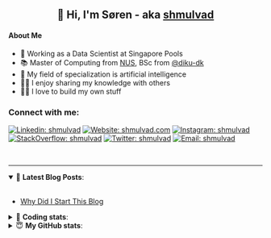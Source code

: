 <h2 align="center">
	👋 Hi, I'm Søren - aka <a href="https://shmulvad.com">shmulvad</a>
</h2>

#### About Me
- 🤖 Working as a Data Scientist at Singapore Pools
- 📚 Master of Computing from [NUS], BSc from [@diku-dk]
- 🧠 My field of specialization is artificial intelligence
- 👨‍🏫 I enjoy sharing my knowledge with others
- 👨‍💻 I love to build my own stuff

### Connect with me:

[![Linkedin: shmulvad](https://img.shields.io/badge/shmulvad-blue?style=flat&logo=Linkedin&logoColor=white)][linkedin]
[![Website: shmulvad.com](https://img.shields.io/badge/shmulvad.com-47CCCC?&style=flat&logo=Google-Chrome&logoColor=white)][website]
[![Instagram: shmulvad](https://img.shields.io/badge/-@shmulvad-purple?style=flat&logo=Instagram&logoColor=white)][instagram]
[![StackOverflow: shmulvad](https://img.shields.io/badge/shmulvad-FE7A16?style=flat&logo=stack-overflow&logoColor=white)][stackOverflow]
[![Twitter: shmulvad](https://img.shields.io/badge/@shmulvad-1ca0f1?style=flat&logo=twitter&logoColor=white)][twitter]
[![Email: shmulvad](https://img.shields.io/badge/shmulvad-D14836?style=flat&logo=gmail&logoColor=white)][mail]

<br />

---

<details open>
 <summary>📕 <b>Latest Blog Posts</b>: </summary>

<br>

<!-- BLOG-POST-LIST:START -->
- [Why Did I Start This Blog](https://shmulvad.com/blog/why-did-start-this-blog)
<!-- BLOG-POST-LIST:END -->

</details>

<!-- --- -->

<details>
 <summary>🤖 <b>Coding stats</b>: </summary>

<br>

NOTE: Doesn't track coding at work or work done in environments such as Jupyter Notebooks.

<!--START_SECTION:waka-->
![Code Time](http://img.shields.io/badge/Code%20Time-2%2C642%20hrs%2026%20mins-blue)

**I'm a Night 🦉** 

```text
🌞 Morning                475 commits         ██░░░░░░░░░░░░░░░░░░░░░░░   08.40 % 
🌆 Daytime                1544 commits        ███████░░░░░░░░░░░░░░░░░░   27.31 % 
🌃 Evening                2209 commits        ██████████░░░░░░░░░░░░░░░   39.08 % 
🌙 Night                  1425 commits        ██████░░░░░░░░░░░░░░░░░░░   25.21 % 
```


📊 **This Week I Spent My Time On** 

```text
💬 Programming Languages: 
Python                   18 hrs 57 mins      █████████████████░░░░░░░░   66.66 % 
Other                    5 hrs 27 mins       █████░░░░░░░░░░░░░░░░░░░░   19.17 % 
HTML                     1 hr 3 mins         █░░░░░░░░░░░░░░░░░░░░░░░░   03.70 % 
Text                     41 mins             █░░░░░░░░░░░░░░░░░░░░░░░░   02.45 % 
TypeScript               28 mins             ░░░░░░░░░░░░░░░░░░░░░░░░░   01.65 % 

🔥 Editors: 
VS Code                  22 hrs 40 mins      ████████████████████░░░░░   79.71 % 
Zsh                      4 hrs 50 mins       ████░░░░░░░░░░░░░░░░░░░░░   17.01 % 
Sublime Text             55 mins             █░░░░░░░░░░░░░░░░░░░░░░░░   03.28 % 

🐱‍💻 Projects: 
km24-core                23 hrs 33 mins      █████████████████████░░░░   82.84 % 
company-scrapers         3 hrs               ███░░░░░░░░░░░░░░░░░░░░░░   10.59 % 
Unknown Project          54 mins             █░░░░░░░░░░░░░░░░░░░░░░░░   03.21 % 
hit-locator              38 mins             █░░░░░░░░░░░░░░░░░░░░░░░░   02.24 % 
overvaagning-admin       18 mins             ░░░░░░░░░░░░░░░░░░░░░░░░░   01.11 % 
```


 Last Updated on 21/07/2024 18:43:37 UTC
<!--END_SECTION:waka-->

</details>

<!-- --- -->

<details>
 <summary>😇 <b>My GitHub stats</b>: </summary>

<br>

<img align="left" alt="shmulvad's Github Stats" src="https://github-readme-stats.vercel.app/api?username=shmulvad&show_icons=true&hide_border=true" />

</details>



[website]: https://shmulvad.com
[twitter]: https://twitter.com/shmulvad
[linkedin]: https://linkedin.com/in/shmulvad
[instagram]: https://instagram.com/shmulvad
[stackOverflow]: https://stackoverflow.com/users/9248793/shmulvad
[mail]: mailto:shmulvad@gmail.com
[@diku-dk]: https://github.com/diku-dk
[github]: https://github.com/shmulvad
[NUS]: https://www.nus.edu.sg